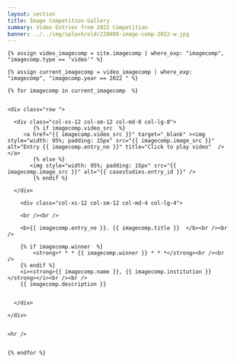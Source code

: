 ```yaml
---
layout: section
title: Image Competition Gallery
summary: Video Entries from 2022 Competition
banner: ../../img/splash/old/220808-image-comp-2022-w.jpg
---
```



<section id="service">
  <div class="container">
	
	
    {% assign video_imagecomp = site.imagecomp | where_exp: "imagecomp", "imagecomp.type == 'video'" %}
		
    {% assign current_imagecomp = video_imagecomp | where_exp: "imagecomp", "imagecomp.year == 2022 " %}

    {% for imagecomp in current_imagecomp  %}

	
	<div class="row ">	

      <div class="col-xs-12 col-sm-12 col-md-8 col-lg-8">
			{% if imagecomp.video_src  %}
         <a href="{{ imagecomp.video_src }}" target="_blank" ><img style="width: 95%; padding: 15px" src="{{ imagecomp.image_src }}" alt="Entry {{ imagecomp.entry_no }}" title="Click to play video"  /></a>
			{% else %}
	       <img style="width: 95%; padding: 15px" src="{{ imagecomp.image_src }}" alt="{{ casestudies.entry_id }}" />
			{% endif %}
			
	  </div>
			
		<div class="col-xs-12 col-sm-12 col-md-4 col-lg-4">
        
        <br /><br />
  
  		<b>{{ imagecomp.entry_no }}. {{ imagecomp.title }}  </b><br /><br />
			 
		{% if imagecomp.winner  %}
			<strong>* * * {{ imagecomp.winner }} * * *</strong><br /><br />
		{% endif %}
		<i><strong>{{ imagecomp.name }}, {{ imagecomp.institution }}</strong></i><br /><br />  
  		{{ imagecomp.description }}
 

      </div>
			
    </div>	
	
	
	<hr />
		
		
	{% endfor %}
		
	
		
	
			
		
  </div>
</section>


